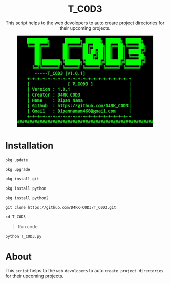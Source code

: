 <h1 align="center">T_C0D3</h1>

<p align="center"> This script helps to the web devolopers to auto creare project directories for their upcoming projects.</p>

<p align="center">
   <img src="images/T_C0D3.jpg">
</p>

# Installation

```
pkg update
```

```
pkg upgrade
```

```
pkg install git
```

```
pkg install python
```

```
pkg install python2
```

```
git clone https://github.com/D4RK-C0D3/T_C0D3.git
```

```
cd T_C0D3
```

> Run code



```
python T_C0D3.py
```
# About
   This `script` helps to the `web devolopers` to auto `create project directories` for their upcoming projects.

